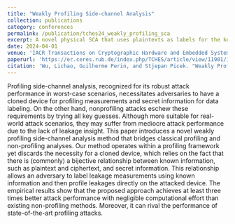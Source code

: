 ```yaml
---
title: "Weakly Profiling Side-channel Analysis"
collection: publications
category: conferences
permalink: /publication/tches24_weakly_profiling_sca
excerpt: A novel physical SCA that uses plaintexts as labels for the key recovery.
date: 2024-04-01
venue: 'IACR Transactions on Cryptographic Hardware and Embedded Systems (TCHES) 2024'
paperurl: 'https://er.ceres.rub.de/index.php/TCHES/article/view/11901/11738'
citation: 'Wu, Lichao, Guilherme Perin, and Stjepan Picek. "Weakly Profiling Side-channel Analysis." IACR Transactions on Cryptographic Hardware and Embedded Systems 2024.3 (2024): 707-730.'
---
```


Profiling side-channel analysis, recognized for its robust attack performance in worst-case scenarios, necessitates adversaries to have a cloned device for profiling measurements and secret information for data labeling. On the other hand, nonprofiling attacks eschew these requirements by trying all key guesses. Although more suitable for real-world attack scenarios, they may suffer from mediocre attack performance due to the lack of leakage insight.
This paper introduces a novel weakly profiling side-channel analysis method that bridges classical profiling and non-profiling analyses. Our method operates within a profiling framework yet discards the necessity for a cloned device, which relies on the fact that there is (commonly) a bijective relationship between known information, such as plaintext and ciphertext, and secret information. This relationship allows an adversary to label leakage measurements using known information and then profile leakages directly on the attacked device. The empirical results show that the proposed approach achieves at least three times better attack performance with negligible computational effort than existing non-profiling methods. Moreover, it can rival the performance of state-of-the-art profiling attacks.
